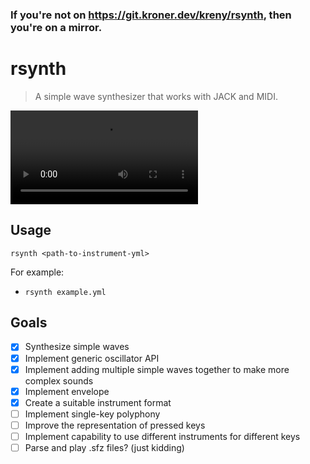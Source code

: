 ### If you're not on <https://git.kroner.dev/kreny/rsynth>, then you're on a mirror.

# rsynth

> A simple wave synthesizer that works with JACK and MIDI.

![demonstration](./static/demonstration.mp4)

## Usage

`rsynth <path-to-instrument-yml>`

For example:

- `rsynth example.yml`

## Goals

- [x] Synthesize simple waves
- [x] Implement generic oscillator API
- [x] Implement adding multiple simple waves together to make more complex
      sounds
- [x] Implement envelope
- [x] Create a suitable instrument format
- [ ] Implement single-key polyphony
- [ ] Improve the representation of pressed keys
- [ ] Implement capability to use different instruments for different keys
- [ ] Parse and play .sfz files? (just kidding)
